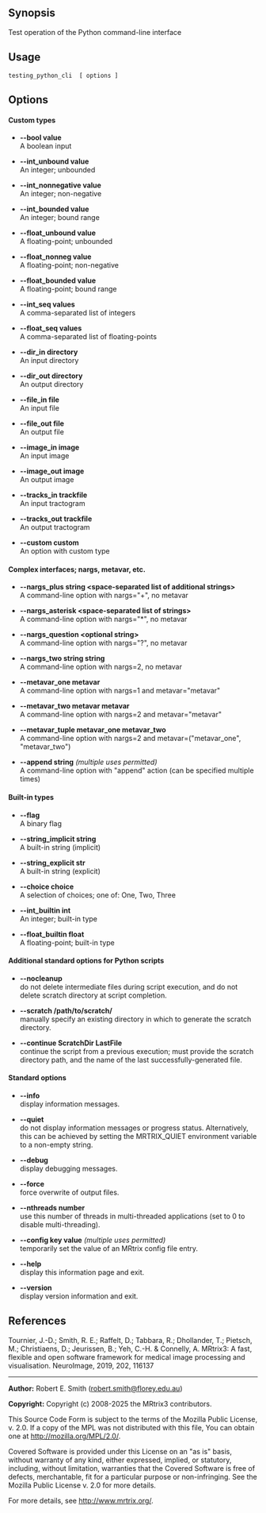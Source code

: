 ## Synopsis

Test operation of the Python command-line interface

## Usage

    testing_python_cli  [ options ]

## Options

#### Custom types

+ **--bool value**<br>A boolean input

+ **--int_unbound value**<br>An integer; unbounded

+ **--int_nonnegative value**<br>An integer; non-negative

+ **--int_bounded value**<br>An integer; bound range

+ **--float_unbound value**<br>A floating-point; unbounded

+ **--float_nonneg value**<br>A floating-point; non-negative

+ **--float_bounded value**<br>A floating-point; bound range

+ **--int_seq values**<br>A comma-separated list of integers

+ **--float_seq values**<br>A comma-separated list of floating-points

+ **--dir_in directory**<br>An input directory

+ **--dir_out directory**<br>An output directory

+ **--file_in file**<br>An input file

+ **--file_out file**<br>An output file

+ **--image_in image**<br>An input image

+ **--image_out image**<br>An output image

+ **--tracks_in trackfile**<br>An input tractogram

+ **--tracks_out trackfile**<br>An output tractogram

+ **--custom custom**<br>An option with custom type

#### Complex interfaces; nargs, metavar, etc.

+ **--nargs_plus string \<space-separated list of additional strings\>**<br>A command-line option with nargs="+", no metavar

+ **--nargs_asterisk \<space-separated list of strings\>**<br>A command-line option with nargs="*", no metavar

+ **--nargs_question \<optional string\>**<br>A command-line option with nargs="?", no metavar

+ **--nargs_two string string**<br>A command-line option with nargs=2, no metavar

+ **--metavar_one metavar**<br>A command-line option with nargs=1 and metavar="metavar"

+ **--metavar_two metavar metavar**<br>A command-line option with nargs=2 and metavar="metavar"

+ **--metavar_tuple metavar_one metavar_two**<br>A command-line option with nargs=2 and metavar=("metavar_one", "metavar_two")

+ **--append string**  *(multiple uses permitted)*<br>A command-line option with "append" action (can be specified multiple times)

#### Built-in types

+ **--flag**<br>A binary flag

+ **--string_implicit string**<br>A built-in string (implicit)

+ **--string_explicit str**<br>A built-in string (explicit)

+ **--choice choice**<br>A selection of choices; one of: One, Two, Three

+ **--int_builtin int**<br>An integer; built-in type

+ **--float_builtin float**<br>A floating-point; built-in type

#### Additional standard options for Python scripts

+ **--nocleanup**<br>do not delete intermediate files during script execution, and do not delete scratch directory at script completion.

+ **--scratch /path/to/scratch/**<br>manually specify an existing directory in which to generate the scratch directory.

+ **--continue ScratchDir LastFile**<br>continue the script from a previous execution; must provide the scratch directory path, and the name of the last successfully-generated file.

#### Standard options

+ **--info**<br>display information messages.

+ **--quiet**<br>do not display information messages or progress status. Alternatively, this can be achieved by setting the MRTRIX_QUIET environment variable to a non-empty string.

+ **--debug**<br>display debugging messages.

+ **--force**<br>force overwrite of output files.

+ **--nthreads number**<br>use this number of threads in multi-threaded applications (set to 0 to disable multi-threading).

+ **--config key value**  *(multiple uses permitted)*<br>temporarily set the value of an MRtrix config file entry.

+ **--help**<br>display this information page and exit.

+ **--version**<br>display version information and exit.

## References

Tournier, J.-D.; Smith, R. E.; Raffelt, D.; Tabbara, R.; Dhollander, T.; Pietsch, M.; Christiaens, D.; Jeurissen, B.; Yeh, C.-H. & Connelly, A. MRtrix3: A fast, flexible and open software framework for medical image processing and visualisation. NeuroImage, 2019, 202, 116137

---

**Author:** Robert E. Smith (robert.smith@florey.edu.au)

**Copyright:** Copyright (c) 2008-2025 the MRtrix3 contributors.

This Source Code Form is subject to the terms of the Mozilla Public
License, v. 2.0. If a copy of the MPL was not distributed with this
file, You can obtain one at http://mozilla.org/MPL/2.0/.

Covered Software is provided under this License on an "as is"
basis, without warranty of any kind, either expressed, implied, or
statutory, including, without limitation, warranties that the
Covered Software is free of defects, merchantable, fit for a
particular purpose or non-infringing.
See the Mozilla Public License v. 2.0 for more details.

For more details, see http://www.mrtrix.org/.

